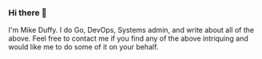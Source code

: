 ### Hi there 👋

I'm Mike Duffy. I do Go, DevOps, Systems admin, and write about all of the above. Feel free to contact me if you find any of the above intriquing and would like me to do some of it on your behalf.

<!--
**stunthamster/stunthamster** is a ✨ _special_ ✨ repository because its `README.md` (this file) appears on your GitHub profile.

Here are some ideas to get you started:

- 🔭 I’m currently working on ...
- 🌱 I’m currently learning ...
- 👯 I’m looking to collaborate on ...
- 🤔 I’m looking for help with ...
- 💬 Ask me about ...
- 📫 How to reach me: ...
- 😄 Pronouns: ...
- ⚡ Fun fact: ...
-->
